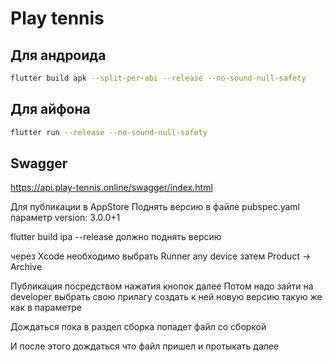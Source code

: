 # Play tennis

## Для андроида

```bash
flutter build apk --split-per-abi --release --no-sound-null-safety
```

## Для айфона

```bash
flutter run --release --no-sound-null-safety
```

## Swagger

<https://api.play-tennis.online/swagger/index.html>

Для публикации в AppStore
Поднять версию в файле pubspec.yaml
параметр version: 3.0.0+1

flutter build ipa --release
должно поднять версию

через Xcode необходимо выбрать Runner any device
затем Product -> Archive

Публикация посредством нажатия кнопок далее
Потом надо зайти на developer выбрать свою прилагу создать к ней новую версию
такую же как в параметре

Дождаться пока в раздел сборка попадет файл со сборкой

И после этого дождаться что файл пришел и протыкать далее